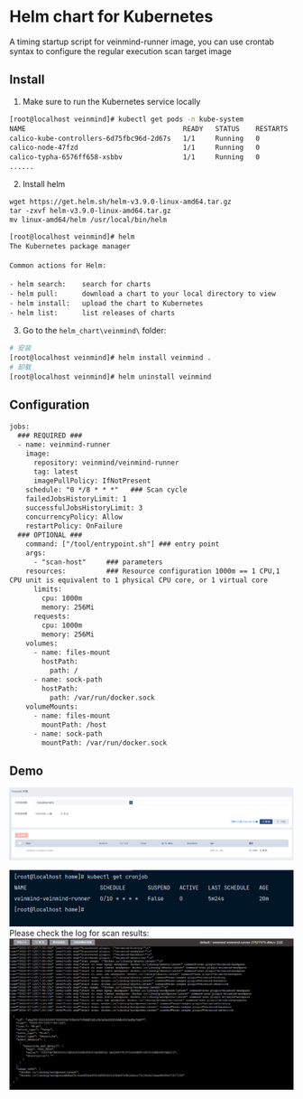 # Helm chart for Kubernetes

A timing startup script for veinmind-runner image, you can use crontab syntax to configure the regular execution scan target image
## Install 
1. Make sure to run the Kubernetes service locally
```bash
[root@localhost veinmind]# kubectl get pods -n kube-system
NAME                                       READY   STATUS    RESTARTS   AGE
calico-kube-controllers-6d75fbc96d-2d67s   1/1     Running   0          48m
calico-node-47fzd                          1/1     Running   0          48m
calico-typha-6576ff658-xsbbv               1/1     Running   0          48m
......
```
2. Install helm
```
wget https://get.helm.sh/helm-v3.9.0-linux-amd64.tar.gz
tar -zxvf helm-v3.9.0-linux-amd64.tar.gz
mv linux-amd64/helm /usr/local/bin/helm
```

```bash
[root@localhost veinmind]# helm
The Kubernetes package manager

Common actions for Helm:

- helm search:    search for charts
- helm pull:      download a chart to your local directory to view
- helm install:   upload the chart to Kubernetes
- helm list:      list releases of charts
```

3. Go to the `helm_chart\veinmind\` folder:
```bash
# 安装
[root@localhost veinmind]# helm install veinmind .
# 卸载
[root@localhost veinmind]# helm uninstall veinmind
```

## Configuration
```ymal
jobs:
  ### REQUIRED ###
  - name: veinmind-runner
    image:
      repository: veinmind/veinmind-runner
      tag: latest
      imagePullPolicy: IfNotPresent
    schedule: "0 */8 * * *"   ### Scan cycle
    failedJobsHistoryLimit: 1
    successfulJobsHistoryLimit: 3
    concurrencyPolicy: Allow
    restartPolicy: OnFailure
  ### OPTIONAL ###
    command: ["/tool/entrypoint.sh"] ### entry point
    args:
      - "scan-host"     ### parameters
    resources:          ### Resource configuration 1000m == 1 CPU,1 CPU unit is equivalent to 1 physical CPU core, or 1 virtual core
      limits:
        cpu: 1000m
        memory: 256Mi
      requests:
        cpu: 1000m
        memory: 256Mi
    volumes:
      - name: files-mount
        hostPath:
          path: /
      - name: sock-path
        hostPath:
          path: /var/run/docker.sock
    volumeMounts:
      - name: files-mount
        mountPath: /host
      - name: sock-path
        mountPath: /var/run/docker.sock
```

## Demo
![img.png](img/KuboardView.png)

![img.png](img/kubctl.png)
Please check the log for scan results:
![img.png](img/logs.png)